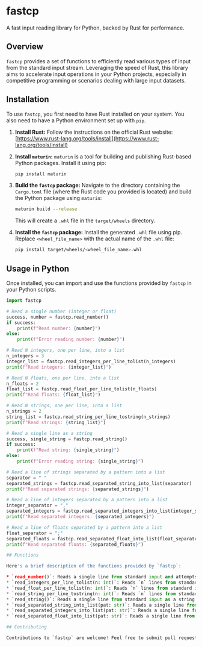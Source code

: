 # fastcp

A fast input reading library for Python, backed by Rust for performance.

## Overview

`fastcp` provides a set of functions to efficiently read various types of input from the standard input stream. Leveraging the speed of Rust, this library aims to accelerate input operations in your Python projects, especially in competitive programming or scenarios dealing with large input datasets.

## Installation

To use `fastcp`, you first need to have Rust installed on your system. You also need to have a Python environment set up with `pip`.

1.  **Install Rust:** Follow the instructions on the official Rust website: [https://www.rust-lang.org/tools/install](https://www.rust-lang.org/tools/install)

2.  **Install `maturin`:** `maturin` is a tool for building and publishing Rust-based Python packages. Install it using pip:
    ```bash
    pip install maturin
    ```

3.  **Build the `fastcp` package:** Navigate to the directory containing the `Cargo.toml` file (where the Rust code you provided is located) and build the Python package using `maturin`:
    ```bash
    maturin build --release
    ```
    This will create a `.whl` file in the `target/wheels` directory.

4.  **Install the `fastcp` package:** Install the generated `.whl` file using pip. Replace `<wheel_file_name>` with the actual name of the `.whl` file:
    ```bash
    pip install target/wheels/<wheel_file_name>.whl
    ```

## Usage in Python

Once installed, you can import and use the functions provided by `fastcp` in your Python scripts.

```python
import fastcp

# Read a single number (integer or float)
success, number = fastcp.read_number()
if success:
    print(f"Read number: {number}")
else:
    print(f"Error reading number: {number}")

# Read N integers, one per line, into a list
n_integers = 3
integer_list = fastcp.read_integers_per_line_tolist(n_integers)
print(f"Read integers: {integer_list}")

# Read N floats, one per line, into a list
n_floats = 2
float_list = fastcp.read_float_per_line_tolist(n_floats)
print(f"Read floats: {float_list}")

# Read N strings, one per line, into a list
n_strings = 2
string_list = fastcp.read_string_per_line_tostring(n_strings)
print(f"Read strings: {string_list}")

# Read a single line as a string
success, single_string = fastcp.read_string()
if success:
    print(f"Read string: {single_string}")
else:
    print(f"Error reading string: {single_string}")

# Read a line of strings separated by a pattern into a list
separator = " "
separated_strings = fastcp.read_separated_string_into_list(separator)
print(f"Read separated strings: {separated_strings}")

# Read a line of integers separated by a pattern into a list
integer_separator = ","
separated_integers = fastcp.read_separated_integers_into_list(integer_separator)
print(f"Read separated integers: {separated_integers}")

# Read a line of floats separated by a pattern into a list
float_separator = ";"
separated_floats = fastcp.read_separated_float_into_list(float_separator)
print(f"Read separated floats: {separated_floats}")

## Functions

Here's a brief description of the functions provided by `fastcp`:

* `read_number()`: Reads a single line from standard input and attempts to parse it as either an integer (`i64`) or a float (`f64`). Returns a tuple `(success: bool, value: Union[int, float, str])`. If `success` is `False`, `value` will be an error message.
* `read_integers_per_line_tolist(n: int)`: Reads `n` lines from standard input and attempts to parse each line as an integer (`i64`). Returns a Python list of the parsed integers. Lines that cannot be parsed as integers are ignored.
* `read_float_per_line_tolist(n: int)`: Reads `n` lines from standard input and attempts to parse each line as a float (`f64`). Returns a Python list of the parsed floats. Lines that cannot be parsed as floats are ignored.
* `read_string_per_line_tostring(n: int)`: Reads `n` lines from standard input and returns a Python list where each element is a line read as a string (including the newline character).
* `read_string()`: Reads a single line from standard input as a string (including the newline character). Returns a tuple `(success: bool, value: str)`. If `success` is `False`, `value` will be an error message.
* `read_separated_string_into_list(pat: str)`: Reads a single line from standard input and splits it into a list of strings based on the provided delimiter `pat`.
* `read_separated_integers_into_list(pat: str)`: Reads a single line from standard input, splits it based on the delimiter `pat`, and attempts to parse each part as an integer (`i64`). Returns a Python list of the successfully parsed integers.
* `read_separated_float_into_list(pat: str)`: Reads a single line from standard input, splits it based on the delimiter `pat`, and attempts to parse each part as a float (`f64`). Returns a Python list of the successfully parsed floats.

## Contributing

Contributions to `fastcp` are welcome! Feel free to submit pull requests or open issues for bug fixes or new features.
